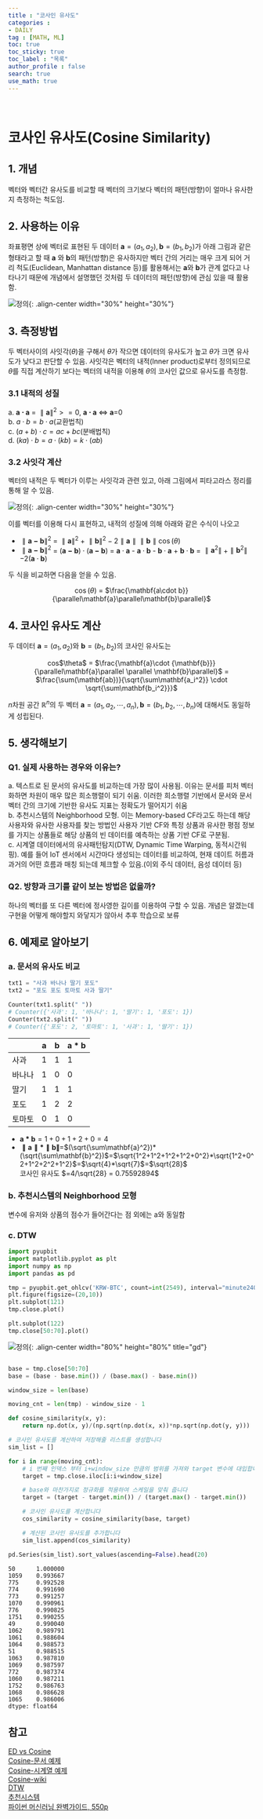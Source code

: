 ```yaml
---
title : "코사인 유사도"
categories :
- DAILY
tag : [MATH, ML]
toc: true
toc_sticky: true
toc_label : "목록"
author_profile : false
search: true
use_math: true
---
```

<br/>

# 코사인 유사도(Cosine Similarity)


## 1. 개념  
벡터와 벡터간 유사도를 비교할 때 벡터의 크기보다 벡터의 패턴(방향)이 얼마나 유사한지 측정하는 척도임.

## 2. 사용하는 이유
좌표평면 상에 벡터로 표현된 두 데이터 $\mathbf{a}=(a_1, a_2), \mathbf{b}=(b_1, b_2)$가 아래 그림과 같은 형태라고 할 때 $\mathbf{a}$ 와 $\mathbf{b}$의 패턴(방향)은 유사하지만 벡터 간의 거리는 매우 크게 되어 거리 척도(Euclidean, Manhattan distance 등)를 활용해서는 $\mathbf{a}$와 $\mathbf{b}$가 관계 없다고 나타나기 때문에 개념에서 설명했던 것처럼 두 데이터의 패턴(방향)에 관심 있을 때 활용함.

![정의](../../assets/images/post_images/2023-08-25-(01)/figure1.png){: .align-center  width="30%" height="30%"}

## 3. 측정방법
두 벡터사이의 사잇각($\theta$)을 구해서 $\theta$가 작으면 데이터의 유사도가 높고 $\theta$가 크면 유사도가 낮다고 판단할 수 있음. 사잇각은 벡터의 내적(Inner product)로부터 정의되므로 $\theta$를 직접 계산하기 보다는 벡터의 내적을 이용해 $\theta$의 코사인 값으로 유사도를 측정함.


### 3.1 내적의 성질
a. $\mathbf{a \cdot a}$ = $\parallel\mathbf{a}\parallel^2>=0$, $\mathbf{a \cdot a}$ $\Leftrightarrow$ **a**=0   
b. $a \cdot b = b\cdot a$(교환법칙)  
c. $(a+b)\cdot c = ac+bc$(분배법칙)  
d. $(ka)\cdot b = a\cdot (kb) = k\cdot(ab)$

### 3.2 사잇각 계산
벡터의 내적은 두 벡터가 이루는 사잇각과 관련 있고, 아래 그림에서 피타고라스 정리를 통해 알 수 있음.

![정의](../../assets/images/post_images/2023-08-25-(01)/figure2.png){: .align-center  width="30%" height="30%"}

이를 벡터를 이용해 다시 표현하고, 내적의 성질에 의해 아래와 같은 수식이 나오고
- $\parallel\mathbf{a-b}\parallel^2$ = $\parallel\mathbf{a}\parallel^2$ + $\parallel\mathbf{b}\parallel^2 -2\parallel\mathbf{a}\parallel\parallel\mathbf{b}\parallel\cos(\theta)$ 
- $\parallel\mathbf{a-b}\parallel^2$ = $(\mathbf{a-b})\cdot(\mathbf{a-b})$  = $\mathbf{a}\cdot\mathbf{a}$ - $\mathbf{a}\cdot\mathbf{b}$ - $\mathbf{b}\cdot\mathbf{a}$ + $\mathbf{b}\cdot\mathbf{b}$ = $\parallel\mathbf{a}^2\parallel$ +$\parallel\mathbf{b}^2\parallel$ $-2(\mathbf{a}\cdot\mathbf{b})$  

두 식을 비교하면 다음을 얻을 수 있음.  
<center>

$\cos(\theta)$ = $\frac{\mathbf{a\cdot b}}{\parallel\mathbf{a}\parallel\mathbf{b}\parallel}$
</center>

## 4. 코사인 유사도 계산 
두 데이터 $\mathbf{a}=(a_1, a_2)$와 $\mathbf{b}=(b_1, b_2)$의 코사인 유사도는   
 <center> 
 cos$\theta$ = $\frac{\mathbf{a}\cdot {\mathbf{b}}}{\parallel\mathbf{a}\parallel \parallel \mathbf{b}\parallel}$ = $\frac{\sum(\mathbf{ab})}{\sqrt{\sum\mathbf{a_i^2}} \cdot \sqrt{\sum\mathbf{b_i^2}}}$   
 </center> 

$n$차원 공간 $\mathbb{R}^n$의 두 벡터 $\mathbf{a}=(a_1, a_2,\cdots,a_n),\mathbf{b}=(b_1,b_2,\cdots,b_n)$에 대해서도 동일하게 성립된다. 

## 5. 생각해보기
### Q1. 실제 사용하는 경우와 이유는?
a. 텍스트로 된 문서의 유사도를 비교하는데 가장 많이 사용됨. 이유는 문서를 피처 벡터화하면 차원이 매우 많은 희소행렬이 되기 쉬움. 이러한 희소행렬 기반에서 문서와 문서 벡터 간의 크기에 기반한 유사도 지표는 정확도가 떨어지기 쉬움  
b. 추천시스템의 Neighborhood 모형. 이는 Memory-based CF라고도 하는데 해당 사용자와 유사한 사용자를 찾는 방법인 사용자 기반 CF와 특정 상품과 유사한 평점 정보를 가지는 상품들로 해당 상품의 빈 데이터를 예측하는 상품 기반 CF로 구분됨.  
c. 시계열 데이터에서의 유사패턴탐지(DTW, Dynamic Time Warping, 동적시간워핑). 예를 들어 IoT 센서에서 시간마다 생성되는 데이터를 비교하여, 현재 데이트 허름과 과거의 어떤 흐름과 매칭 되는데 체크할 수 있음.(이외 주식 데이터, 음성 데이터 등)  
### Q2. 방향과 크기를 같이 보는 방법은 없을까?
하나의 벡터를 또 다른 벡터에 정사영한 길이를 이용하여 구할 수 있음. 개념은 알겠는데 구현을 어떻게 해야할지 와닿지가 않아서 추후 학습으로 보류 

## 6. 예제로 알아보기
### a. 문서의 유사도 비교 
```python
txt1 = "사과 바나나 딸기 포도"
txt2 = "포도 포도 토마토 사과 딸기"

Counter(txt1.split(" "))
# Counter({'사과': 1, '바나나': 1, '딸기': 1, '포도': 1})
Counter(txt2.split(" "))
# Counter({'포도': 2, '토마토': 1, '사과': 1, '딸기': 1})
```

|   |$\mathbf{a}$|$\mathbf{b}$|$\mathbf{a*b}$|
|---|---|---|---|
|사과|1|1|1|
|바나나|1|0|0|
|딸기|1|1|1|
|포도|1|2|2|
|토마토|0|1|0|

- $\mathbf{a*b} = 1+0+1+2+0 = 4$  
- $\mathbf{\parallel a\parallel*\parallel b\parallel}$=$(\sqrt{\sum\mathbf{a}^2})*(\sqrt{\sum\mathbf{b}^2})$=$\sqrt{1^2+1^2+1^2+1^2+0^2}*\sqrt{1^2+0^2+1^2+2^2+1^2}$=$\sqrt{4}*\sqrt{7}$=$\sqrt{28}$  
코사인 유사도 $=4/\sqrt{28} = 0.75592894$

### b. 추천시스템의 Neighborhood 모형
변수에 유저와 상품의 점수가 들어간다는 점 외에는 a와 동일함 
### c. DTW
```python
import pyupbit
import matplotlib.pyplot as plt
import numpy as np
import pandas as pd

tmp = pyupbit.get_ohlcv('KRW-BTC', count=int(2549), interval="minute240")
plt.figure(figsize=(20,10))
plt.subplot(121)
tmp.close.plot()

plt.subplot(122)
tmp.close[50:70].plot()

```

    
![정의](../../assets/images/post_images/2023-08-25-(01)/output_0_1.png){: .align-center  width="80%" height="80%" title="gd"} 


```python

base = tmp.close[50:70]
base = (base - base.min()) / (base.max() - base.min())

window_size = len(base)

moving_cnt = len(tmp) - window_size - 1

def cosine_similarity(x, y):
    return np.dot(x, y)/(np.sqrt(np.dot(x, x))*np.sqrt(np.dot(y, y)))

# 코사인 유사도를 계산하여 저장해줄 리스트를 생성합니다
sim_list = []

for i in range(moving_cnt):
    # i 번째 인덱스 부터 i+window_size 만큼의 범위를 가져와 target 변수에 대입합니다
    target = tmp.close.iloc[i:i+window_size]

    # base와 마찬가지로 정규화를 적용하여 스케일을 맞춰 줍니다
    target = (target - target.min()) / (target.max() - target.min())

    # 코사인 유사도를 계산합니다
    cos_similarity = cosine_similarity(base, target)

    # 계산된 코사인 유사도를 추가합니다
    sim_list.append(cos_similarity)

pd.Series(sim_list).sort_values(ascending=False).head(20)

```




    50      1.000000
    1059    0.993667
    775     0.992528
    774     0.991690
    773     0.991257
    1070    0.990961
    776     0.990825
    1751    0.990255
    49      0.990040
    1062    0.989791
    1061    0.988604
    1064    0.988573
    51      0.988515
    1063    0.987810
    1069    0.987597
    772     0.987374
    1060    0.987211
    1752    0.986763
    1068    0.986628
    1065    0.986006
    dtype: float64


## 참고
[ED vs Cosine](https://cmry.github.io/notes/euclidean-v-cosine)  
[Cosine-문서 예제](https://velog.io/@crescent702/cos-similarity)  
[Cosine-시계열 예제](https://eunhye-zz.tistory.com/27)  
[Cosine-wiki](https://en.wikipedia.org/wiki/Cosine_similarity#Soft_cosine_measure)  
[DTW](https://m.blog.naver.com/PostView.naver?isHttpsRedirect=true&blogId=rkdwnsdud555&logNo=221155705904)  
[추천시스템](https://datascienceschool.net/03%20machine%20learning/07.01%20%EC%B6%94%EC%B2%9C%20%EC%8B%9C%EC%8A%A4%ED%85%9C.html)  
[파이썬 머신러닝 완벽가이드, 550p]()